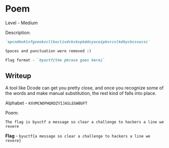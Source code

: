 # Poem
Level - Medium

Description:
```markdown
`epcndkohlxfgvenkzcllkoclivdckskvpkddcyoceipkvrcslkdhycbcscwcsc`

Spaces and punctuation were removed :)

Flag format - `byuctf{the phrase goes here}`
```

## Writeup
A tool like Dcode can get you pretty close, and once you recognize some of the words and make manual substitution, the rest kind of falls into place.

Alphabet - `KXVMCNOPHQRDZYIJASLEGWBUFT`

Poem:
```
The flag is byuctf a message so clear a challenge to hackers a line we revere
```

**Flag** - `byuctf{a message so clear a challenge to hackers a line we revere}`